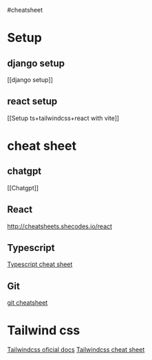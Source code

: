 #cheatsheet 

# Setup
## django setup
[[django setup]]

## react setup
[[Setup ts+tailwindcss+react with vite]]

# cheat sheet
## chatgpt
[[Chatgpt]]

## React
http://cheatsheets.shecodes.io/react

## Typescript
[Typescript cheat sheet](https://hackr.io/blog/typescript-cheat-sheet#typescript-cheat-sheet)

## Git 
[git cheatsheet](https://dev.to/zinox9/git-github-cheatsheet-22ok)

# Tailwind css
[Tailwindcss oficial docs](https://tailwindcss.com/docs/installation)
[Tailwindcss cheat sheet](https://tailwindcomponents.com/cheatsheet/)
